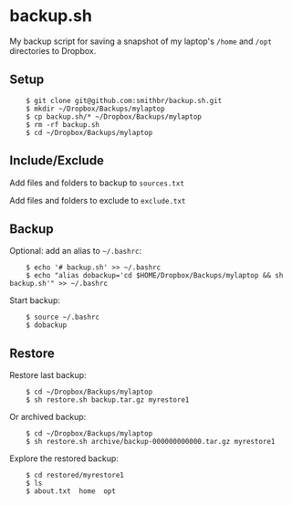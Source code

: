 # backup.sh

My backup script for saving a snapshot of my laptop's `/home` and `/opt` directories to Dropbox.

## Setup

		$ git clone git@github.com:smithbr/backup.sh.git
		$ mkdir ~/Dropbox/Backups/mylaptop
		$ cp backup.sh/* ~/Dropbox/Backups/mylaptop
		$ rm -rf backup.sh
		$ cd ~/Dropbox/Backups/mylaptop

## Include/Exclude

Add files and folders to backup to `sources.txt`

Add files and folders to exclude to `exclude.txt`

## Backup

Optional: add an alias to `~/.bashrc`:

		$ echo '# backup.sh' >> ~/.bashrc
		$ echo "alias dobackup='cd $HOME/Dropbox/Backups/mylaptop && sh backup.sh'" >> ~/.bashrc

Start backup:

		$ source ~/.bashrc
		$ dobackup

## Restore

Restore last backup:

		$ cd ~/Dropbox/Backups/mylaptop
		$ sh restore.sh backup.tar.gz myrestore1
		
Or archived backup:

		$ cd ~/Dropbox/Backups/mylaptop
		$ sh restore.sh archive/backup-000000000000.tar.gz myrestore1

Explore the restored backup:

		$ cd restored/myrestore1
		$ ls
		$ about.txt  home  opt
